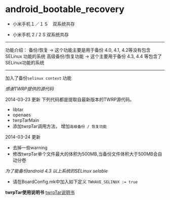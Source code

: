 android_bootable_recovery
=========================
- 小米手机１／１Ｓ　双系统共存

- 小米手机 2 / 2 S 双系统共存

--------------------------
功能介绍：
     备份/恢复             -> 这个功能主要是用于备份 4.0, 4.1, 4.2等没有包含SELinux 功能的系统
     高级备份/恢复功能     ->  这个主要用于备份 4.3, 4.4 等包含了SELinux功能的系统

-----------------------------------
加入了备份`selinux context` 功能

*感谢TWRP提供的源代码*

2014-03-23 更新
下列代码都是提取自最新版本的TWRP源代码。
  - libtar 
  - openaes 
  - twrpTarMain 
  - 添加twrpTar调用方法， 增加`高级备份 / 恢复功能`
 
2014-03-24 更新
  - 去掉一些warning 
  - 修改twrpTar单个文件最大的体积为500MB,当备份文件体积大于500MB会自动分卷



*为了能备份android 4.3 以上系统的SELinux selable*
- 请在BoardConfig.mk中加入如下定义
  `TWHAVE_SELINUX := true`

**twrpTar使用说明书**
[twrpTar说明书](twrpTarMain/README.md)

